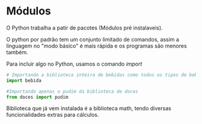 # Módulos

O Python trabalha a patir de  pacotes (Módulos pré instalaveis).

O python por padrão tem um conjunto limitado de comandos, assim a linguagem no "modo básico" é mais rápida
e os programas são menores também.

Para incluir algo no Python, usamos o comando *import*

```python
# Importando a biblioteca inteira de bebidas como todos os tipos de bebibas existentes
import bebida

#Importando apenas o pudim da biblioteca de doces
from doces import pudim
```

Biblioteca que já vem instalada é a biblioteca math,
tendo diversas funcionalidades extras para cálculos.